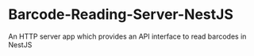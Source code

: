 # Barcode-Reading-Server-NestJS
An HTTP server app which provides an API interface to read barcodes in NestJS

